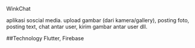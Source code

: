 WinkChat

aplikasi soscial media.
upload gambar (dari kamera/gallery), posting foto, posting text, chat antar user, kirim gambar antar user dll.

##Technology
Flutter, Firebase
